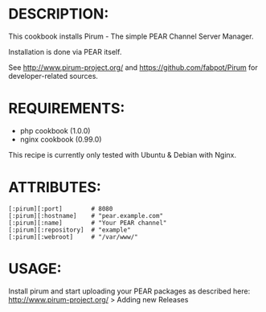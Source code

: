 # DESCRIPTION:

This cookbook installs Pirum - The simple PEAR Channel Server Manager.

Installation is done via PEAR itself.

See http://www.pirum-project.org/ and https://github.com/fabpot/Pirum for developer-related sources.

# REQUIREMENTS:

* php cookbook (1.0.0)
* nginx cookbook (0.99.0)

This recipe is currently only tested with Ubuntu & Debian with Nginx.

# ATTRIBUTES:

	[:pirum][:port]        # 8080
	[:pirum][:hostname]    # "pear.example.com"
	[:pirum][:name]        # "Your PEAR channel"
	[:pirum][:repository]  # "example"
	[:pirum][:webroot]     # "/var/www/"

# USAGE:

Install pirum and start uploading your PEAR packages as described here: http://www.pirum-project.org/ > Adding new Releases